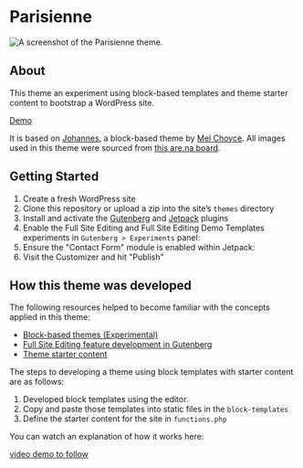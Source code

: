 # Parisienne

![A screenshot of the Parisienne theme.](https://user-images.githubusercontent.com/5375500/71043725-88134380-20fd-11ea-996f-44b6a1640856.png "Parisienne Screenshot")

## About

This theme an experiment using block-based templates and theme starter content to bootstrap a WordPress site. 

[Demo](https://injured-anaconda.jurassic.ninja/)

It is based on [Johannes](https://github.com/melchoyce/johannes), a block-based theme by [Mel Choyce](https://melchoyce.design/). All images used in this theme were sourced from [this are.na board](https://www.are.na/stephanie-zabala/i-find-these-elegant).

## Getting Started

1. Create a fresh WordPress site
2. Clone this repository or upload a zip into the site’s `themes` directory
3. Install and activate the [Gutenberg](https://wordpress.org/plugins/gutenberg/) and [Jetpack](https://wordpress.org/plugins/jetpack/) plugins
4. Enable the Full Site Editing and Full Site Editing Demo Templates experiments in `Gutenberg > Experiments` panel:
5. Ensure the "Contact Form" module is enabled within Jetpack:
6. Visit the Customizer and hit "Publish"

## How this theme was developed

The following resources helped to become familiar with the concepts applied in this theme:

- [Block-based themes (Experimental)](https://developer.wordpress.org/block-editor/developers/themes/block-based-themes/)
- [Full Site Editing feature development in Gutenberg](https://github.com/WordPress/gutenberg/labels/%5BFeature%5D%20Full%20Site%20Editing)
- [Theme starter content](https://roots.io/using-and-customizing-wordpress-starter-content/)

The steps to developing a theme using block templates with starter content are as follows: 

1. Developed block templates using the editor. 
2. Copy and paste those templates into static files in the `block-templates` 
3. Define the starter content for the site in `functions.php` 

You can watch an explanation of how it works here: 

[ video demo to follow ](https://youtube.com)
